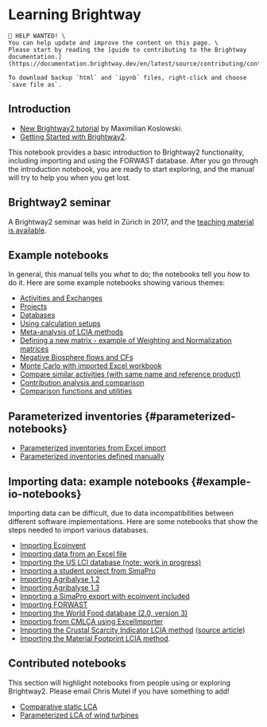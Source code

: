 # Learning Brightway

```{attention}
📣 HELP WANTED! \
You can help update and improve the content on this page. \
Please start by reading the [guide to contributing to the Brightway documentation.](https://documentation.brightway.dev/en/latest/source/contributing/contributing.html)
```

```{note}
To download backup `html` and `ipynb` files, right-click and choose `save file as`.
```
## Introduction

-   [New Brightway2
    tutorial](https://github.com/maxkoslowski/Brightway2_Intro/blob/master/BW2_tutorial.ipynb)
    by Maximilian Koslowski.
-   [Getting Started with
    Brightway2](https://github.com/brightway-lca/brightway2/blob/master/notebooks/Getting%20Started%20with%20Brightway2.ipynb).

This notebook provides a basic introduction to Brightway2 functionality,
including importing and using the FORWAST database. After you go through
the introduction notebook, you are ready to start exploring, and the
manual will try to help you when you get lost.

## Brightway2 seminar

A Brightway2 seminar was held in Zürich in 2017, and the [teaching
material is
available](https://github.com/PoutineAndRosti/Brightway-Seminar-2017).

## Example notebooks

In general, this manual tells you *what* to do; the notebooks tell you
*how* to do it. Here are some example notebooks showing various themes:

-   [Activities and
    Exchanges](https://github.com/brightway-lca/brightway2/blob/master/notebooks/Activities%20and%20exchanges.ipynb)
-   [Projects](https://github.com/brightway-lca/brightway2/blob/master/notebooks/Projects.ipynb)
-   [Databases](https://github.com/brightway-lca/brightway2/blob/master/notebooks/Databases.ipynb)
-   [Using calculation
    setups](https://github.com/brightway-lca/brightway2/blob/master/notebooks/Using%20calculation%20setups.ipynb)
-   [Meta-analysis of LCIA
    methods](https://github.com/brightway-lca/brightway2/blob/master/notebooks/Meta-analysis%20of%20LCIA%20methods.ipynb)
-   [Defining a new matrix - example of Weighting and Normalization
    matrices](https://github.com/brightway-lca/brightway2/blob/master/notebooks/Defining%20a%20new%20Matrix%20-%20example%20of%20Weighting%20and%20Normalization.ipynb)
-   [Negative Biosphere flows and
    CFs](https://github.com/brightway-lca/brightway2/blob/master/notebooks/Negative%20Biosphere%20flows%20and%20CFs.ipynb)
-   [Monte Carlo with imported Excel
    workbook](https://github.com/brightway-lca/brightway2/blob/master/notebooks/Monte%20Carlo%20from%20Excel%20import.ipynb)
-   [Compare similar activities (with same name and reference
    product)](https://github.com/brightway-lca/brightway2/blob/master/notebooks/Compare%20similar%20datasets.ipynb)
-   [Contribution analysis and
    comparison](https://github.com/brightway-lca/brightway2/blob/master/notebooks/Contribution%20analysis%20and%20comparison.ipynb)
-   [Comparison functions and
    utilities](https://github.com/brightway-lca/brightway2/blob/master/notebooks/bw2analyzer%20exploration%20functions.ipynb)

## Parameterized inventories {#parameterized-notebooks}

-   [Parameterized inventories from Excel
    import](https://github.com/brightway-lca/brightway2/blob/master/notebooks/Parameters%20-%20Excel%20import.ipynb)
-   [Parameterized inventories defined
    manually](https://github.com/brightway-lca/brightway2/blob/master/notebooks/Parameters%20-%20manual%20creation.ipynb)

## Importing data: example notebooks {#example-io-notebooks}

Importing data can be difficult, due to data incompatibilities between
different software implementations. Here are some notebooks that show
the steps needed to import various databases.

-   [Importing
    Ecoinvent](https://github.com/brightway-lca/brightway2/blob/master/notebooks/IO%20-%20importing%20Ecoinvent.ipynb)
-   [Importing data from an Excel
    file](https://github.com/brightway-lca/brightway2/blob/master/notebooks/IO%20-%20importing%20an%20Excel%20file.ipynb)
-   [Importing the US LCI database (note: work in
    progress)](https://github.com/brightway-lca/brightway2/blob/master/notebooks/IO%20-%20Importing%20the%20US%20LCI%20database.ipynb)
-   [Importing a student project from
    SimaPro](https://github.com/brightway-lca/brightway2/blob/master/notebooks/IO%20-%20student%20project%20SimaPro%20export.ipynb)
-   [Importing Agribalyse
    1.2](https://github.com/brightway-lca/brightway2/blob/master/notebooks/IO%20-%20Importing%20Agribalyse%20with%20Ecoinvent%202.2.ipynb)
-   [Importing Agribalyse
    1.3](https://github.com/brightway-lca/brightway2/blob/master/notebooks/IO%20-%20Importing%20Agribalyse%201.3%20with%20Ecoinvent%203.2%20cutoff.ipynb)
-   [Importing a SimaPro export with ecoinvent
    included](https://github.com/brightway-lca/brightway2/blob/master/notebooks/IO%20-%20SimaPro%20export%20with%20ecoinvent.ipynb)
-   [Importing
    FORWAST](https://github.com/brightway-lca/brightway2/blob/master/notebooks/IO%20-%20importing%20FORWAST.ipynb)
-   [Importing the World Food database (2.0, version
    3)](https://github.com/brightway-lca/brightway2/blob/master/notebooks/IO%20-%20importing%20the%20World%20Food%20database%20(2.0%20v3).ipynb)
-   [Importing from CMLCA using
    ExcelImporter](https://github.com/brightway-lca/brightway2/blob/master/notebooks/IO%20-%20CMLCA.ipynb)
-   [Importing the Crustal Scarcity Indicator LCIA
    method](https://github.com/brightway-lca/brightway2/blob/master/notebooks/Importing%20Crustal%20Scarcity%20Index%20from%20Excel.ipynb)
    ([source
    article](https://link.springer.com/article/10.1007%2Fs11367-020-01781-1))
-   [Importing the Material Footprint LCIA
    method](https://github.com/brightway-lca/brightway2/blob/master/notebooks/Import%20material%20footprint.ipynb).

## Contributed notebooks

This section will highlight notebooks from people using or exploring
Brightway2. Please email Chris Mutel if you have something to add!

-   [Comparative static
    LCA](http://nbviewer.jupyter.org/github/PascalLesage/Shared-BW2-notebooks/blob/master/Comparative%20static%20LCA%20in%20Brightway2.ipynb)
-   [Parameterized LCA of wind
    turbines](https://github.com/romainsacchi/LCA_WIND_DK/blob/master/LCA_parameterized_model_Eolien_public.ipynb)
